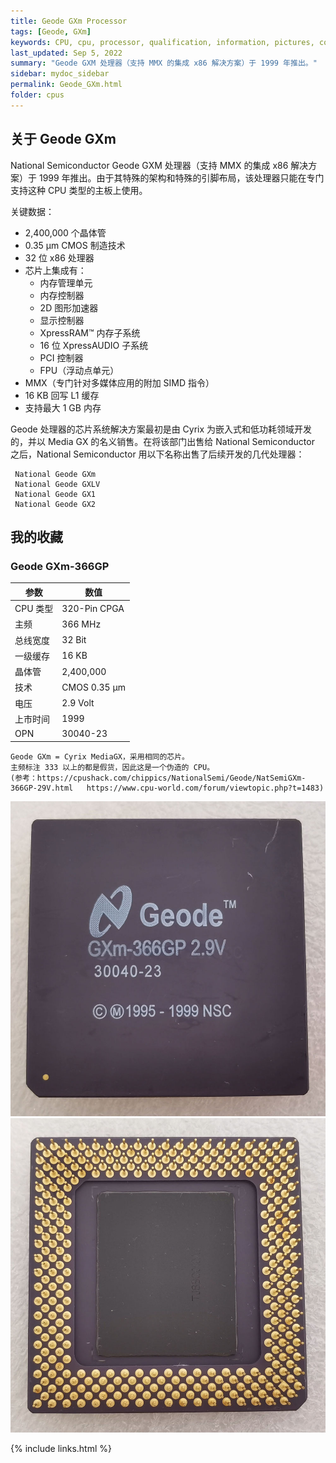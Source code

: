 ```yaml
---
title: Geode GXm Processor
tags: [Geode, GXm]
keywords: CPU, cpu, processor, qualification, information, pictures, core, frequency, chip packaging, packaging, cpu info, x86, collection, amd, cyrix, harris, ibm, idt, iit, intel, motorola, nec, sgs, sgs-thomson, siemens, ST, signetics, mhs, ti, texas instruments, ulsi, umc, weitek, zilog, 808x, 8085, 8088, 8086, 80188, 80186, 80286, 286, 80386, 386, i386, Am386, 386sx, 386dx, 486, i486, 586, 486sx, 486dx, overdrive, 487, pentium, 586, 5x86, 386dlc, 386slc, 486dx2, mmx, ppro, pentium-pro, pro, athlon, duron, z80, dirk oppelt, dirk, oppelt, engineering, sample, samples
last_updated: Sep 5, 2022
summary: "Geode GXM 处理器（支持 MMX 的集成 x86 解决方案）于 1999 年推出。"
sidebar: mydoc_sidebar
permalink: Geode_GXm.html
folder: cpus
---
```


## 关于 Geode GXm

National Semiconductor Geode GXM 处理器（支持 MMX 的集成 x86 解决方案）于 1999 年推出。由于其特殊的架构和特殊的引脚布局，该处理器只能在专门支持这种 CPU 类型的主板上使用。

关键数据：
 - 2,400,000 个晶体管
 - 0.35 µm CMOS 制造技术
 - 32 位 x86 处理器
 - 芯片上集成有：
   - 内存管理单元
   - 内存控制器
   - 2D 图形加速器
   - 显示控制器
   - XpressRAM™ 内存子系统
   - 16 位 XpressAUDIO 子系统
   - PCI 控制器
   - FPU（浮动点单元）
 - MMX（专门针对多媒体应用的附加 SIMD 指令）
 - 16 KB 回写 L1 缓存
 - 支持最大 1 GB 内存

  Geode 处理器的芯片系统解决方案最初是由 Cyrix 为嵌入式和低功耗领域开发的，并以 Media GX 的名义销售。在将该部门出售给 National Semiconductor 之后，National Semiconductor 用以下名称出售了后续开发的几代处理器：
 ```
  National Geode GXm
  National Geode GXLV
  National Geode GX1
  National Geode GX2
 ```

## 我的收藏

### Geode GXm-366GP

| 参数 | 数值 |
| ------ | ------ |
| CPU 类型 | 320-Pin CPGA |
| 主频 | 366 MHz |
| 总线宽度 | 32 Bit |
| 一级缓存 | 16 KB  |
| 晶体管 | 2,400,000 |
| 技术 | CMOS 0.35 µm |
| 电压 | 2.9 Volt |
| 上市时间 | 1999 |
| OPN | 30040-23 |

```
Geode GXm = Cyrix MediaGX，采用相同的芯片。
主频标注 333 以上的都是假货，因此这是一个伪造的 CPU。
(参考：https://cpushack.com/chippics/NationalSemi/Geode/NatSemiGXm-366GP-29V.html   https://www.cpu-world.com/forum/viewtopic.php?t=1483)
```

![Geode GXm-366GP 正面](/images/cpus/Geode/Geode_GXm-366GP_1.jpg)
![Geode GXm-366GP 反面](/images/cpus/Geode/Geode_GXm-366GP_2.jpg)

{% include links.html %}
